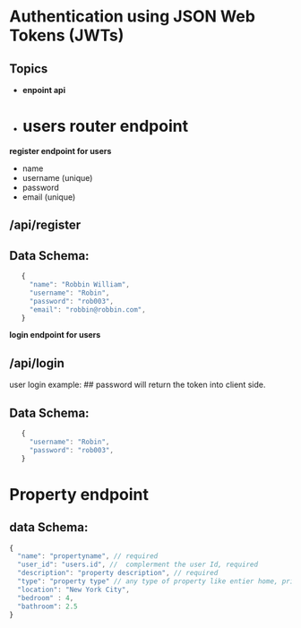 # Authentication using JSON Web Tokens (JWTs)

## Topics

- **enpoint api**
- # users router endpoint

**register endpoint for users**

- name
- username (unique)
- password
- email (unique)

## /api/register

## Data Schema:

```js
   {
     "name": "Robbin William",
     "username": "Robin",
     "password": "rob003",
     "email": "robbin@robbin.com",
   }
```

**login endpoint for users**

## /api/login

user login example: ## password will return the token into client side.

## Data Schema:

```js
   {
     "username": "Robin",
     "password": "rob003",
   }
```

# Property endpoint

## data Schema:

```js
{
  "name": "propertyname", // required
  "user_id": "users.id", //  complerment the user Id, required
  "description": "property description", // required
  "type": "property type" // any type of property like entier home, private room etc.
  "location": "New York City",
  "bedroom" : 4,
  "bathroom": 2.5
}
